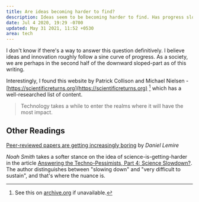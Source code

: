 ```yaml
---
title: Are ideas becoming harder to find?
description: Ideas seem to be becoming harder to find. Has progress slowed down?
date: Jul 4 2020, 19:29 -0700
updated: May 31 2021, 11:52 +0530
area: tech
---
```


I don't know if there's a way to answer this question definitively.
I believe ideas and innovation roughly follow a sine curve of progress. As a
society, we are perhaps in the second half of the downward sloped-part as of this
writing.

Interestingly, I found this website by Patrick Collison and Michael Nielsen - [https://scientificreturns.org](https://scientificreturns.org) [^a] which has a well-researched list of content.

[^a]: See this on [archive.org](https://web.archive.org/web/20191228020011/https://scientificreturns.org/) if unavailable.

> Technology takes a while to enter the realms where it will have the most impact.

## Other Readings

[Peer-reviewed papers are getting increasingly boring](https://lemire.me/blog/2021/01/01/peer-reviewed-papers-are-getting-increasingly-boring/) by _Daniel Lemire_

_Noah Smith_ takes a softer stance on the idea of science-is-getting-harder
in the article [Answering the Techno-Pessimists, Part 4: Science Slowdown?](https://noahpinion.substack.com/p/answering-the-techno-pessimists-part-9a2). The author
distinguishes between "slowing down" and "very difficult to sustain", and that's
where the nuance is.

